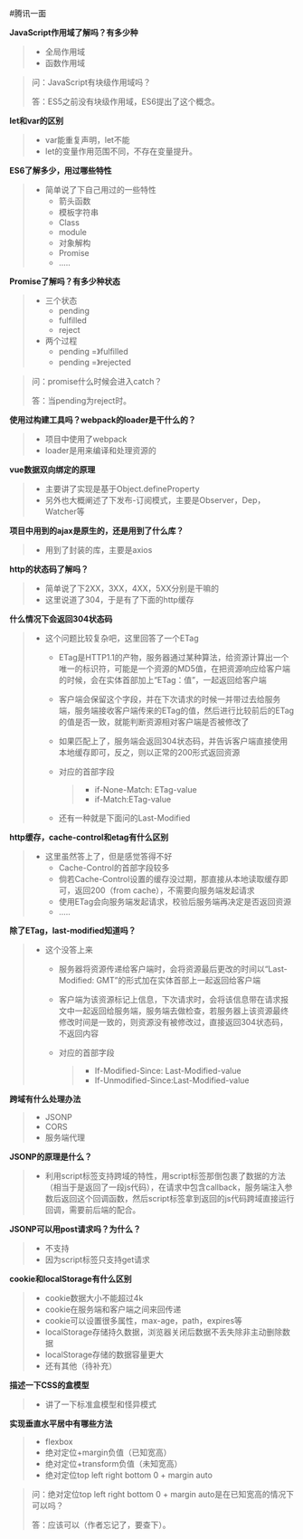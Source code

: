 #腾讯一面

**JavaScript作用域了解吗？有多少种**

> * 全局作用域
> * 函数作用域

>问：JavaScript有块级作用域吗？
>
>答：ES5之前没有块级作用域，ES6提出了这个概念。

**let和var的区别**

> * var能重复声明，let不能
> * let的变量作用范围不同，不存在变量提升。

**ES6了解多少，用过哪些特性**

> * 简单说了下自己用过的一些特性
>   * 箭头函数
>   * 模板字符串
>   * Class
>   * module
>   * 对象解构
>   * Promise
>   * .....

**Promise了解吗？有多少种状态**

> * 三个状态
>   * pending
>   * fulfilled
>   * reject
> * 两个过程
>   * pending =》fulfilled
>   * pending =》rejected

> 问：promise什么时候会进入catch？
>
> 答：当pending为reject时。

**使用过构建工具吗？webpack的loader是干什么的？**

> * 项目中使用了webpack
> * loader是用来编译和处理资源的

**vue数据双向绑定的原理**

> * 主要讲了实现是基于Object.defineProperty
> * 另外也大概阐述了下发布-订阅模式，主要是Observer，Dep，Watcher等

**项目中用到的ajax是原生的，还是用到了什么库？**

> * 用到了封装的库，主要是axios

**http的状态码了解吗？**

> * 简单说了下2XX，3XX，4XX，5XX分别是干嘛的
> * 这里说道了304，于是有了下面的http缓存

**什么情况下会返回304状态码**

> * 这个问题比较复杂吧，这里回答了一个ETag
>
>   * ETag是HTTP1.1的产物，服务器通过某种算法，给资源计算出一个唯一的标识符，可能是一个资源的MD5值，在把资源响应给客户端的时候，会在实体首部加上“ETag：值”，一起返回给客户端
>
>   * 客户端会保留这个字段，并在下次请求的时候一并带过去给服务端，服务端接收客户端传来的ETag的值，然后进行比较前后的ETag的值是否一致，就能判断资源相对客户端是否被修改了
>
>   * 如果匹配上了，服务端会返回304状态码，并告诉客户端直接使用本地缓存即可，反之，则以正常的200形式返回资源
>
>   * 对应的首部字段
>
>     > * if-None-Match: ETag-value
>     > * if-Match:ETag-value
>
>   * 还有一种就是下面问的Last-Modified

**http缓存，cache-control和etag有什么区别**

> * 这里虽然答上了，但是感觉答得不好
>   * Cache-Control的首部字段较多
>   * 倘若Cache-Control设置的缓存没过期，那直接从本地读取缓存即可，返回200（from cache），不需要向服务端发起请求
>   * 使用ETag会向服务端发起请求，校验后服务端再决定是否返回资源
>   * .....

**除了ETag，last-modified知道吗？**

> * 这个没答上来
>
>   * 服务器将资源传递给客户端时，会将资源最后更改的时间以“Last-Modified: GMT”的形式加在实体首部上一起返回给客户端
>
>   * 客户端为该资源标记上信息，下次请求时，会将该信息带在请求报文中一起返回给服务端，服务端去做检查，若服务器上该资源最终修改时间是一致的，则资源没有被修改过，直接返回304状态码，不返回内容
>
>   * 对应的首部字段
>
>     > * If-Modified-Since: Last-Modified-value
>     > * If-Unmodified-Since:Last-Modified-value

**跨域有什么处理办法**

> * JSONP
> * CORS
> * 服务端代理

**JSONP的原理是什么？**

> * 利用script标签支持跨域的特性，用script标签那倒包裹了数据的方法（相当于是返回了一段js代码），在请求中包含callback，服务端注入参数后返回这个回调函数，然后script标签拿到返回的js代码跨域直接运行回调，需要前后端的配合。

**JSONP可以用post请求吗？为什么？**

> * 不支持
> * 因为script标签只支持get请求

**cookie和localStorage有什么区别**

> * cookie数据大小不能超过4k
> * cookie在服务端和客户端之间来回传递
> * cookie可以设置很多属性，max-age，path，expires等
> * localStorage存储持久数据，浏览器关闭后数据不丢失除非主动删除数据
> * localStorage存储的数据容量更大
> * 还有其他（待补充）

**描述一下CSS的盒模型**

> * 讲了一下标准盒模型和怪异模式

**实现垂直水平居中有哪些方法**

> * flexbox
> * 绝对定位+margin负值（已知宽高）
> * 绝对定位+transform负值（未知宽高）
> * 绝对定位top left right bottom 0 + margin auto

> 问：绝对定位top left right bottom 0 + margin auto是在已知宽高的情况下可以吗？
>
> 答：应该可以（作者忘记了，要查下）。